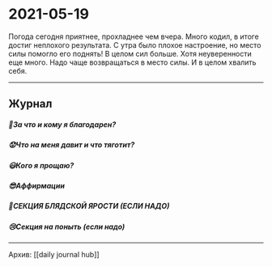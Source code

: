 # 2021-05-19
Погода сегодня приятнее, прохладнее чем вчера.
Много кодил, в итоге достиг неплохого результата.
С утра было плохое настроение, но место силы помогло его поднять!
В целом сил больше. Хотя неуверенности еще много.
Надо чаще возвращаться в место силы.
И в целом хвалить себя.


***
## Журнал
##### 🤗За что и кому я благодарен?


##### 😟Что на меня давит и что тяготит?


##### 😃Кого я прощаю?


##### 😎Аффирмации


##### 😤СЕКЦИЯ БЛЯДСКОЙ ЯРОСТИ (ЕСЛИ НАДО)


##### 😢Секция на поныть (если надо)

***
Архив: [[daily journal hub]]
